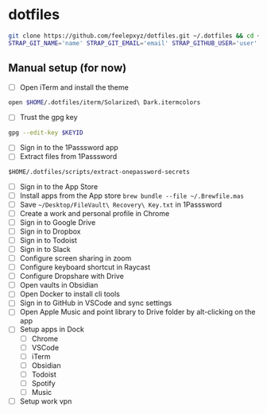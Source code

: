 # dotfiles

```bash
git clone https://github.com/feelepxyz/dotfiles.git ~/.dotfiles && cd ~/.dotfiles
STRAP_GIT_NAME='name' STRAP_GIT_EMAIL='email' STRAP_GITHUB_USER='user' script/strap
```

## Manual setup (for now)

- [ ] Open iTerm and install the theme

```bash
open $HOME/.dotfiles/iterm/Solarized\ Dark.itermcolors
```

- [ ] Trust the gpg key

```bash
gpg --edit-key $KEYID
```

- [ ] Sign in to the 1Passsword app
- [ ] Extract files from 1Passsword

```
$HOME/.dotfiles/scripts/extract-onepassword-secrets
```

- [ ] Sign in to the App Store
- [ ] Install apps from the App store `brew bundle --file ~/.Brewfile.mas`
- [ ] Save `~/Desktop/FileVault\ Recovery\ Key.txt` in 1Passsword
- [ ] Create a work and personal profile in Chrome
- [ ] Sign in to Google Drive
- [ ] Sign in to Dropbox
- [ ] Sign in to Todoist
- [ ] Sign in to Slack
- [ ] Configure screen sharing in zoom
- [ ] Configure keyboard shortcut in Raycast
- [ ] Configure Dropshare with Drive
- [ ] Open vaults in Obsidian
- [ ] Open Docker to install cli tools
- [ ] Sign in to GitHub in VSCode and sync settings
- [ ] Open Apple Music and point library to Drive folder by alt-clicking on the app
- [ ] Setup apps in Dock
    - [ ] Chrome
    - [ ] VSCode
    - [ ] iTerm
    - [ ] Obsidian
    - [ ] Todoist
    - [ ] Spotify
    - [ ] Music
- [ ] Setup work vpn
